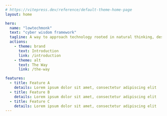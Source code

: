 ```yaml
---
# https://vitepress.dev/reference/default-theme-home-page
layout: home

hero:
  name: "lowtechmonk"
  text: "cyber wisdom framework"
  tagline: A way to approach technology rooted in natural thinking, designed to help the next generation of tech users stand up and win against the big-tech landslide.
  actions:
    - theme: brand
      text: Introduction
      link: /introduction
    - theme: alt
      text: The Way
      link: /the-way

features:
  - title: Feature A
    details: Lorem ipsum dolor sit amet, consectetur adipiscing elit
  - title: Feature B
    details: Lorem ipsum dolor sit amet, consectetur adipiscing elit
  - title: Feature C
    details: Lorem ipsum dolor sit amet, consectetur adipiscing elit
---
```


